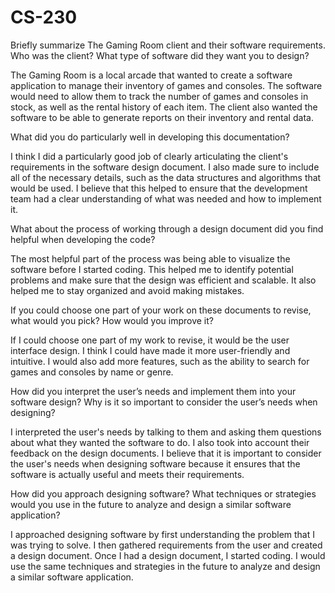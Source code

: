# CS-230

Briefly summarize The Gaming Room client and their software requirements. Who was the client? What type of software did they want you to design?

The Gaming Room is a local arcade that wanted to create a software application to manage their inventory of games and consoles. The software would need to allow them to track the number of games and consoles in stock, as well as the rental history of each item. The client also wanted the software to be able to generate reports on their inventory and rental data.

What did you do particularly well in developing this documentation?

I think I did a particularly good job of clearly articulating the client's requirements in the software design document. I also made sure to include all of the necessary details, such as the data structures and algorithms that would be used. I believe that this helped to ensure that the development team had a clear understanding of what was needed and how to implement it.

What about the process of working through a design document did you find helpful when developing the code?

The most helpful part of the process was being able to visualize the software before I started coding. This helped me to identify potential problems and make sure that the design was efficient and scalable. It also helped me to stay organized and avoid making mistakes.

If you could choose one part of your work on these documents to revise, what would you pick? How would you improve it?

If I could choose one part of my work to revise, it would be the user interface design. I think I could have made it more user-friendly and intuitive. I would also add more features, such as the ability to search for games and consoles by name or genre.

How did you interpret the user’s needs and implement them into your software design? Why is it so important to consider the user’s needs when designing?

I interpreted the user's needs by talking to them and asking them questions about what they wanted the software to do. I also took into account their feedback on the design documents. I believe that it is important to consider the user's needs when designing software because it ensures that the software is actually useful and meets their requirements.

How did you approach designing software? What techniques or strategies would you use in the future to analyze and design a similar software application?

I approached designing software by first understanding the problem that I was trying to solve. I then gathered requirements from the user and created a design document. Once I had a design document, I started coding. I would use the same techniques and strategies in the future to analyze and design a similar software application.
